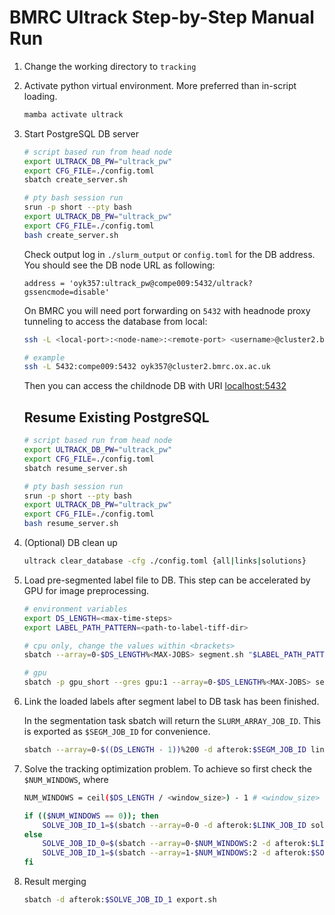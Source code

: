 # BMRC Ultrack Step-by-Step Manual Run

1. Change the working directory to `tracking`
2. Activate python virtual environment. More preferred than in-script loading.
    ```bash
    mamba activate ultrack
    ```
2. Start PostgreSQL DB server
    ```bash
    # script based run from head node
    export ULTRACK_DB_PW="ultrack_pw"
    export CFG_FILE=./config.toml
    sbatch create_server.sh

    # pty bash session run
    srun -p short --pty bash
    export ULTRACK_DB_PW="ultrack_pw"
    export CFG_FILE=./config.toml
    bash create_server.sh
    ```

    Check output log in `./slurm_output` or `config.toml` for the DB address. You should see the DB node URL as following:
    ```
    address = 'oyk357:ultrack_pw@compe009:5432/ultrack?gssencmode=disable'
    ```

    On BMRC you will need port forwarding on `5432` with headnode proxy tunneling to access the database from local:
    ```bash
    ssh -L <local-port>:<node-name>:<remote-port> <username>@cluster2.bmrc.ox.ac.uk

    # example
    ssh -L 5432:compe009:5432 oyk357@cluster2.bmrc.ox.ac.uk
    ```

    Then you can access the childnode DB with URI [localhost:5432](localhost:5432)

    ## Resume Existing PostgreSQL
    ```bash
    # script based run from head node
    export ULTRACK_DB_PW="ultrack_pw"
    export CFG_FILE=./config.toml
    sbatch resume_server.sh

    # pty bash session run
    srun -p short --pty bash
    export ULTRACK_DB_PW="ultrack_pw"
    export CFG_FILE=./config.toml
    bash resume_server.sh
    ```

3. (Optional) DB clean up
    ```bash
    ultrack clear_database -cfg ./config.toml {all|links|solutions}
    ```

3. Load pre-segmented label file to DB. This step can be accelerated by GPU for image preprocessing.
    ```bash
    # environment variables
    export DS_LENGTH=<max-time-steps>
    export LABEL_PATH_PATTERN=<path-to-label-tiff-dir>

    # cpu only, change the values within <brackets>
    sbatch --array=0-$DS_LENGTH%<MAX-JOBS> segment.sh "$LABEL_PATH_PATTERN"

    # gpu
    sbatch -p gpu_short --gres gpu:1 --array=0-$DS_LENGTH%<MAX-JOBS> segment.sh "$LABEL_PATH_PATTERN"
    ```
5. Link the loaded labels after segment label to DB task has been finished.

    In the segmentation task sbatch will return the `SLURM_ARRAY_JOB_ID`. This is exported as `$SEGM_JOB_ID` for convenience.
    ```bash
    sbatch --array=0-$((DS_LENGTH - 1))%200 -d afterok:$SEGM_JOB_ID link.sh
    ```

6. Solve the tracking optimization problem. To achieve so first check the `$NUM_WINDOWS`, where 
    ```bash
    NUM_WINDOWS = ceil($DS_LENGTH / <window_size>) - 1 # <window_size> is the value in config.toml under [tracking]
    ```
    
    ```bash
    if (($NUM_WINDOWS == 0)); then
        SOLVE_JOB_ID_1=$(sbatch --array=0-0 -d afterok:$LINK_JOB_ID solve.sh)
    else
        SOLVE_JOB_ID_0=$(sbatch --array=0-$NUM_WINDOWS:2 -d afterok:$LINK_JOB_ID solve.sh)
        SOLVE_JOB_ID_1=$(sbatch --array=1-$NUM_WINDOWS:2 -d afterok:$SOLVE_JOB_ID_0 solve.sh)
    fi
    ```

7. Result merging
    ```bash
    sbatch -d afterok:$SOLVE_JOB_ID_1 export.sh
    ```

